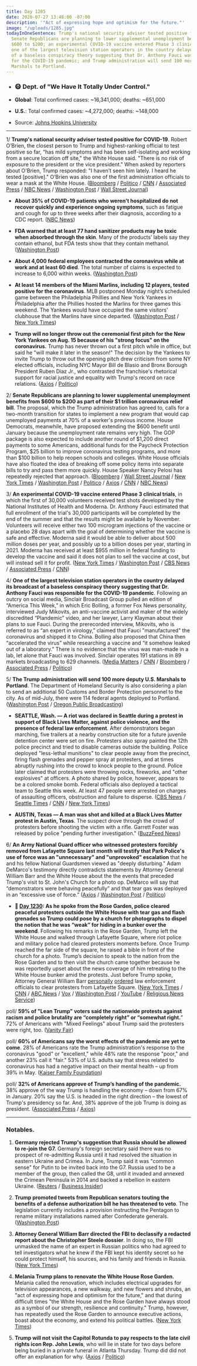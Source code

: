 ```yaml
---
title: Day 1285
date: 2020-07-27 13:48:00 -07:00
description: '"Act of expressing hope and optimism for the future."'
image: "/uploads/1285.jpg"
todayInOneSentence: Trump's national security adviser tested positive for COVID-19;
  Senate Republicans are planning to lower supplemental unemployment benefits from
  $600 to $200; an experimental COVID-19 vaccine entered Phase 3 clinical trials;
  one of the largest television station operators in the country delayed its broadcast
  of a baseless conspiracy theory suggesting that Dr. Anthony Fauci was responsible
  for the COVID-19 pandemic; and Trump administration will send 100 more deputy U.S.
  Marshals to Portland.
---
```


* ### 😷 Dept. of "We Have It Totally Under Control."

* **Global**: Total confirmed cases: \~16,341,000; deaths: \~651,000

* **U.S.**: Total confirmed cases: \~4,272,000; deaths: \~148,000

* Source: [Johns Hopkins University](https://coronavirus.jhu.edu/map.html)

---

1/ **Trump's national security adviser tested positive for COVID-19**. Robert O’Brien, the closest person to Trump and highest-ranking official to test positive so far, “has mild symptoms and has been self-isolating and working from a secure location off site," the White House said. "There is no risk of exposure to the president or the vice president." When asked by reporters about O'Brien, Trump responded: "I haven’t seen him lately. I heard he tested \[positive\]." O’Brien was also one of the first administration officials to wear a mask at the White House. ([Bloomberg](https://www.bloomberg.com/news/articles/2020-07-27/trump-national-security-advisor-robert-o-brien-has-coronavirus?sref=MIBMEEoj) / [Politico](https://www.politico.com/news/2020/07/27/national-security-adviser-robert-obrien-tests-positive-for-covid-19-382347) / [CNN](https://www.cnn.com/2020/07/27/politics/robert-obrien-tests-positive-covid/) / [Associated Press](https://apnews.com/e33624678d5d6422ded5c9d732b1f543) / [NBC News](https://www.nbcnews.com/politics/white-house/trump-s-national-security-adviser-robert-o-brien-tests-positive-n1234965) / [Washington Post](https://www.washingtonpost.com/politics/trump-national-security-adviser-obrien-tests-positive-for-coronavirus-the-highest-ranking-administration-official-known-to-be-infected/2020/07/27/1590c4dc-d00b-11ea-9038-af089b63ac21_story.html) / [Wall Street Journal](https://www.wsj.com/articles/national-security-adviser-robert-o-brien-tests-positive-for-covid-19-11595858157?mod=hp_lead_pos3))

* **About 35% of COVID-19 patients who weren't hospitalized do not recover quickly and experience ongoing symptoms**, such as fatigue and cough for up to three weeks after their diagnosis, according to a CDC report. ([NBC News](https://www.nbcnews.com/health/health-news/monumental-acknowledgment-cdc-reports-long-term-covid-19-patients-n1234814))

* **FDA warned that at least 77 hand sanitizer products may be toxic when absorbed through the skin**. Many of the products’ labels say they contain ethanol, but FDA tests show that they contain methanol. ([Washington Post](https://www.washingtonpost.com/business/2020/07/24/hand-sanitizer-recall/))

* **About 4,000 federal employees contracted the coronavirus while at work and at least 60 died**. The total number of claims is expected to increase to 6,000 within weeks. ([Washington Post](https://www.washingtonpost.com/politics/about-4000-federal-employees-say-they-contracted-the-coronavirus-at-work--and-60-have-died/2020/07/26/87ea9b36-cdd9-11ea-b0e3-d55bda07d66a_story.html))

* **At least 14 members of the Miami Marlins, including 12 players, tested positive for the coronavirus**. MLB postponed Monday night’s scheduled game between the Philadelphia Phillies and New York Yankees in Philadelphia after the Phillies hosted the Marlins for three games this weekend. The Yankees would have occupied the same visitors’ clubhouse that the Marlins have since departed. ([Washington Post](https://www.washingtonpost.com/sports/2020/07/26/marlins-delay-return-miami-after-apparent-coronavirus-outbreak-among-players/?hpid=hp_hp-banner-main_marlins-1010am%3Ahomepage%2Fstory-ans) / [New York Times](https://www.nytimes.com/2020/07/27/sports/baseball/marlins-game-canceled.html?action=click&module=Top%20Stories&pgtype=Homepage))

* **Trump will no longer throw out the ceremonial first pitch for the New York Yankees on Aug. 15 because of his "strong focus" on the coronavirus.** Trump has never thrown out a first pitch while in office, but said he "will make it later in the season!" The decision by the Yankees to invite Trump to throw out the opening pitch drew criticism from some NY elected officials, including NYC Mayor Bill de Blasio and Bronx Borough President Ruben Diaz Jr., who contrasted the franchise's rhetorical support for racial justice and equality with Trump's record on race relations. ([Axios](https://www.axios.com/trump-yankees-first-pitch-a332ecc1-fb3a-42ad-a81f-c7adcc54d720.html) / [Politico](https://www.politico.com/news/2020/07/26/trump-first-pitch-yankees-381848))

2/ **Senate Republicans are planning to lower supplemental unemployment benefits from $600 to $200 as part of their $1 trillion coronavirus relief bill**. The proposal, which the Trump administration has agreed to, calls for a two-month transition for states to implement a new program that would cap unemployed payments at 70% of a worker's previous income. House Democrats, meanwhile, have proposed extending the $600 benefit until January because the unemployment rate remains very high. The GOP package is also expected to include another round of $1,200 direct payments to some Americans, additional funds for the Paycheck Protection Program, $25 billion to improve coronavirus testing programs, and more than $100 billion to help reopen schools and colleges. White House officials have also floated the idea of breaking off some policy items into separate bills to try and pass them more quickly. House Speaker Nancy Pelosi has repeatedly rejected that approach. ([Bloomberg](https://www.bloomberg.com/news/articles/2020-07-27/republicans-would-cut-unemployment-payments-in-virus-relief?sref=MIBMEEoj) / [Wall Street Journal](https://www.wsj.com/articles/gop-to-release-coronavirus-aid-proposal-after-delay-11595860826?mod=hp_lead_pos6) / [New York Times](https://www.nytimes.com/2020/07/27/world/coronavirus-covid-19.html?action=click&module=Top%20Stories&pgtype=Homepage#link-718e6382) / [Washington Post](https://www.washingtonpost.com/us-policy/2020/07/27/senate-stimulus-coronavirus/) / [Politico](https://www.politico.com/news/2020/07/27/senate-gop-coronavirus-relief-package-382502) / [Axios](https://www.axios.com/senate-republicans-unemployment-benefits-ab42a589-a2c1-4448-98ca-b2df08443361.html) / [CNN](https://www.cnn.com/2020/07/27/politics/stimulus-negotiations-republican-plan/index.html) / [NBC News](https://www.nbcnews.com/business/economy/coronavirus-relief-will-include-1-200-checks-extension-eviction-moratorium-n1234955))

3/ **An experimental COVID-19 vaccine entered Phase 3 clinical trials**, in which the first of 30,000 volunteers received test shots developed by the National Institutes of Health and Moderna. Dr. Anthony Fauci estimated that full enrollment of the trial's 30,000 participants will be completed by the end of the summer and that the results might be available by November. Volunteers will receive either two 100 microgram injections of the vaccine or a placebo 28 days apart with the goal of determining whether the vaccine is safe and effective. Moderna said it would be able to deliver about 500 million doses per year, and possibly up to a billion doses per year, starting in 2021. Moderna has received at least $955 million in federal funding to develop the vaccine and said it does not plan to sell the vaccine at cost, but will instead sell it for profit. ([New York Times](https://www.nytimes.com/2020/07/27/health/moderna-vaccine-covid.html?action=click&module=RelatedLinks&pgtype=Article) / [Washington Post](https://www.washingtonpost.com/nation/2020/07/27/coronavirus-covid-live-updates/#link-332RPZW5V5HQRBIEH4JNPPQV4I) / [CBS News](https://www.cbsnews.com/news/moderna-coronavirus-vaccine-phase-3-trial-begins/) / [Associated Press](https://apnews.com/d9150647d677cd036c03b8d0ab52358b) / [CNN](https://www.cnn.com/2020/07/27/health/coronavirus-vaccine-trial-begins-moderna-phase-3/index.html))

4/ **One of the largest television station operators in the country delayed its broadcast of a baseless conspiracy theory suggesting that Dr. Anthony Fauci was responsible for the COVID-19 pandemic**. Following an outcry on social media, Sinclair Broadcast Group pulled an edition of “America This Week,” in which Eric Bolling, a former Fox News personality, interviewed Judy Mikovits, an anti-vaccine activist and maker of the widely discredited “Plandemic” video, and her lawyer, Larry Klayman about their plans to sue Fauci. During the prerecorded interview, Mikovits, who is referred to as “an expert in virology,” claimed that Fauci "manufactured" the coronavirus and shipped it to China. Bolling also proposed that China then “accelerated the virus” while researching a vaccine and “it somehow leaked out of a laboratory.” There is no evidence that the virus was man-made in a lab, let alone that Fauci was involved. Sinclair operates 191 stations in 89 markets broadcasting to 629 channels. ([Media Matters](https://www.mediamatters.org/sinclair-broadcast-group/sinclair-gives-plandemic-conspiracy-theorists-platform-spread-their-lies) / [CNN](https://www.cnn.com/2020/07/24/media/sinclair-fauci-conspiracy-bolling/index.html) / [Bloomberg](https://www.bloomberg.com/opinion/articles/2020-07-27/covid-19-sinclair-pulls-the-plug-on-fauci-propaganda-this-time?sref=MIBMEEoj) / [Associated Press](https://apnews.com/d49a45e68eebaf5f021b685142530819) / [Politico](https://www.politico.com/news/2020/07/25/sinclair-to-delay-segment-on-plandemic-conspiracy-theories-381454))

5/ **The Trump administration will send 100 more deputy U.S. Marshals to Portland**. The Department of Homeland Security is also considering a plan to send an additional 50 Customs and Border Protection personnel to the city. As of mid-July, there were 114 federal agents deployed to Portland. ([Washington Post](https://www.washingtonpost.com/national-security/portland-protests-trump-federal-agents-reinforcements/2020/07/27/e8a943ae-d023-11ea-8d32-1ebf4e9d8e0d_story.html) / [Oregon Public Broadcasting](https://www.opb.org/news/article/more-federal-officers-deploying-portland/))

* **SEATTLE, Wash. — A riot was declared in Seattle during a protest in support of Black Lives Matter, against police violence, and the presence of federal law enforcement**. After demonstrators began marching, five trailers at a nearby construction site for a future juvenile detention center were set on fire. Protesters also spray painted the 12th police precinct and tried to disable cameras outside the building. Police deployed "less-lethal munitions" to clear people away from the precinct, firing flash grenades and pepper spray at protesters, and at times abruptly rushing into the crowd to knock people to the ground. Police later claimed that protesters were throwing rocks, fireworks, and "other explosives" at officers. A photo shared by police, however, appears to be a colored smoke bomb. Federal officials also deployed a tactical team to Seattle this week. At least 47 people were arrested on charges of assaulting officers, obstruction and failure to disperse. ([CBS News](https://www.cbsnews.com/news/riot-declared-in-seattle-as-protests-continue/) / [Seattle Times](https://www.seattletimes.com/seattle-news/seattle-area-protests-live-updates-on-saturday-july-25/) / [CNN](https://www.cnn.com/2020/07/26/us/seattle-protests/index.html) / [New York Times](https://www.nytimes.com/2020/07/25/us/protests-seattle-portland.html))

* **AUSTIN, Texas — A man was shot and killed at a Black Lives Matter protest in Austin, Texas**. The suspect drove through the crowd of protesters before shooting the victim with a rifle. Garrett Foster was released by police "pending further investigation." ([BuzzFeed News](https://www.buzzfeednews.com/article/juliareinstein/austin-protest-shooting-garrett-foster))

6/ **An Army National Guard officer who witnessed protesters forcibly removed from Lafayette Square last month will testify that Park Police's use of force was an "unnecessary" and "unprovoked" escalation** that he and his fellow National Guardsmen viewed as "deeply disturbing." Adam DeMarco's testimony directly contradicts statements by Attorney General William Barr and the White House about the the events that preceded Trump's visit to St. John's Church for a photo op. DeMarco will say that “demonstrators were behaving peacefully” and that tear gas was deployed in an “excessive use of force.” ([Axios](https://www.axios.com/lafayette-square-protesters-national-guard-baf1d588-8f45-483d-bc0d-42909cf20d70.html) / [Washington Post](https://www.washingtonpost.com/nation/2020/07/27/national-guard-commander-says-police-suddenly-moved-lafayette-square-protesters-used-excessive-force-clear-path-trump/) / [Politico](https://www.politico.com/news/2020/07/27/national-guard-white-house-lafayette-protest-382790))

* **📌 [Day 1230](https://whatthefuckjusthappenedtoday.com/2020/06/02/day-1230/#2-as-he-spoke-from-the-rose-garden-p): As he spoke from the Rose Garden, police cleared peaceful protesters outside the White House with tear gas and flash grenades so Trump could pose by a church for photographs to dispel the notion that he was “weak” for hiding in a bunker over the weekend**. Following his remarks in the Rose Garden, Trump left the White House and walked through Lafayette Square, where riot police and military police had cleared protesters moments before. Once Trump reached the far side of the square, he raised a bible in front of the church for a photo. Trump’s decision to speak to the nation from the Rose Garden and to then visit the church came together because he was reportedly upset about the news coverage of him retreating to the White House bunker amid the protests. Just before Trump spoke, Attorney General William Barr [personally](https://www.washingtonpost.com/politics/barr-personally-ordered-removal-of-protesters-near-white-house-leading-to-use-of-force-against-largely-peaceful-crowd/2020/06/02/0ca2417c-a4d5-11ea-b473-04905b1af82b_story.html) [ordered](https://www.cnn.com/2020/06/02/politics/barr-protests-white-house/index.html) law enforcement officials to clear protesters from Lafayette Square. ([New York Times](https://www.nytimes.com/2020/06/01/us/politics/trump-st-johns-church-bible.html) / [CNN](https://www.cnn.com/2020/06/01/politics/cnntv-bishop-trump-photo-op/index.html) / [ABC News](https://abcnews.go.com/Politics/national-guard-troops-deployed-white-house-trump-calls/story?id=71004151) / [Vox](https://www.vox.com/2020/6/1/21277610/monday-lafayette-square-tear-gas) / [Washington Post](https://www.washingtonpost.com/politics/inside-the-push-to-tear-gas-protesters-ahead-of-a-trump-photo-op/2020/06/01/4b0f7b50-a46c-11ea-bb20-ebf0921f3bbd_story.html) / [YouTube](https://www.youtube.com/watch?v=zQCHvK_pB7U) / [Religious News Service](https://religionnews.com/2020/06/02/ahead-of-trump-bible-photo-op-police-forcibly-expel-priest-from-st-johns-church-near-white-house/))

poll/ **59% of "Lean Trump" voters said the nationwide protests against racism and police brutality are “completely right” or “somewhat right.**” 72% of Americans with "Mixed Feelings" about Trump said the protesters were right, too. ([Vanity Fair](https://www.vanityfair.com/news/2020/07/polling-trumps-protest-response-could-cost-him-2020))

poll/ **60% of Americans say the worst effects of the pandemic are yet to come**. 28% of Americans rate the Trump administration's response to the coronavirus "good" or "excellent," while 48% rate the response "poor," and another 23% call it "fair." 53% of U.S. adults say that stress related to coronavirus has had a negative impact on their mental health – up from 39% in May. ([Kaiser Family Foundation](https://www.kff.org/coronavirus-covid-19/report/kff-health-tracking-poll-july-2020/))

poll/ **32% of Americans approve of Trump’s handling of the pandemic.** 38% approve of the way Trump is handling the economy – down from 67% in January. 20% say the U.S. is headed in the right direction – the lowest of Trump's presidency so far. And, 38% approve of the job Trump is doing as president. ([Associated Press](https://apnews.com/43a096bc2bcf376de04b696c5143ee99) / [Axios](https://www.axios.com/100-days-election-trump-approval-1a51a7be-9afd-4ad2-8424-72950d20644f.html))

---

### Notables.

1. **Germany rejected Trump's suggestion that Russia should be allowed to re-join the G7.** Germany's foreign secretary said there was no prospect of re-admitting Russia until it had resolved the situation in eastern Ukraine and Crimea. In June, Trump said it was "common sense" for Putin to be invited back into the G7. Russia used to be a member of the group, then called the G8, until it invaded and annexed the Crimean Peninsula in 2014 and backed a rebellion in eastern Ukraine. ([Reuters](https://www.reuters.com/article/us-g7-germany-trump/german-ministers-decline-washington-g7-summit-invite-der-spiegel-idUSKBN24A262) / [Business Insider](https://www.businessinsider.com/germany-rejects-trumps-call-re-admit-russia-to-the-g7-2020-7))

2. **Trump promoted tweets from Republican senators touting the benefits of a defense authorization bill he has threatened to veto**. The legislation currently includes a provision instructing the Pentagon to rename military installations named after Confederate generals. ([Washington Post](https://www.washingtonpost.com/politics/trump-shares-gop-tweets-of-support-for-defense-bill-he-has-threatened-to-veto/2020/07/27/922948d0-d014-11ea-9038-af089b63ac21_story.html))

3. **Attorney General William Barr directed the FBI to declassify a redacted report about the Christopher Steele dossier**. In doing so, the FBI unmasked the name of an expert in Russian politics who had agreed to tell investigators what he knew if the FBI kept his identity secret so he could protect himself, his sources, and his family and friends in Russia. ([New York Times](https://www.nytimes.com/2020/07/25/us/politics/igor-danchenko-steele-dossier.html))

4. **Melania Trump plans to renovate the White House Rose Garden.** Melania called the renovation, which includes electrical upgrades for television appearances, a new walkway, and new flowers and shrubs, an "act of expressing hope and optimism for the future," and that during difficult times "the White House and the Rose Garden have always stood as a symbol of our strength, resilience and continuity." Trump, however, has repeatedly used the Rose Garden to announce executive actions, boast about the economy, and extend his political battles. ([New York Times](https://www.nytimes.com/2020/07/27/us/politics/melania-trump-white-house-rose-garden.html))

5. **Trump will not visit the Capitol Rotunda to pay respects to the late civil rights icon Rep. John Lewis**, who will lie in state for two days before being buried in a private funeral in Atlanta Thursday. Trump did did not offer an explanation for why. ([Axios](https://www.axios.com/trump-john-lewis-rotunda-29626875-bd8b-4959-82d9-e01f47d7219c.html) / [Politico](https://www.politico.com/news/2020/07/27/john-lewis-capitol-washington-arrival-382860))